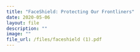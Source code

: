 ```yaml
---
title: "FaceShield: Protecting Our Frontliners"
date: 2020-05-06
layout: file
description: ""
image: ""
file_url: /files/faceshield (1).pdf
---
```

